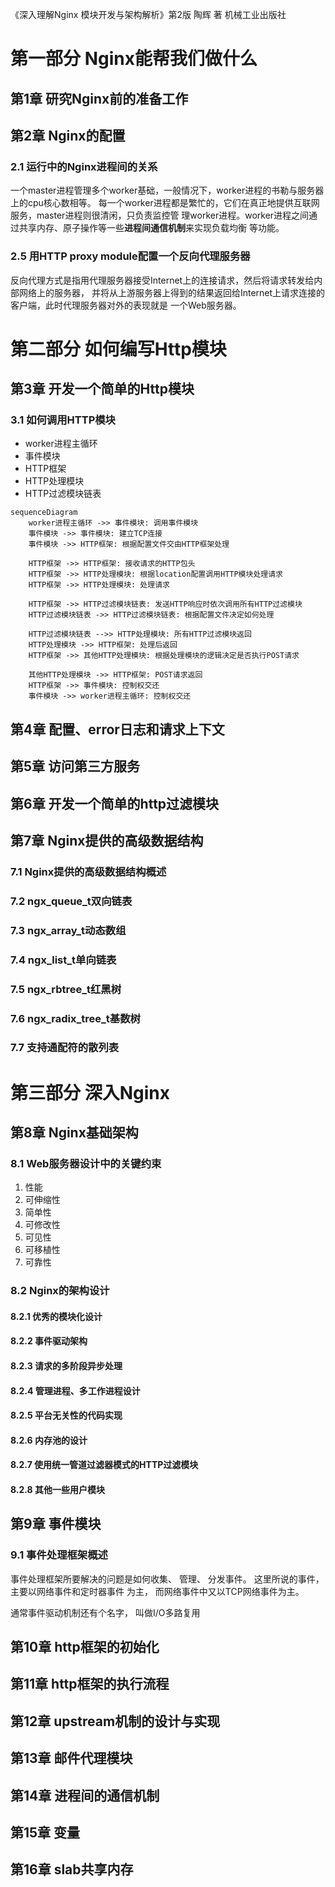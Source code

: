 《深入理解Nginx 模块开发与架构解析》第2版 陶辉 著 机械工业出版社

# 第一部分 Nginx能帮我们做什么
## 第1章 研究Nginx前的准备工作
## 第2章 Nginx的配置
### 2.1 运行中的Nginx进程间的关系
一个master进程管理多个worker基础，一般情况下，worker进程的书勒与服务器上的cpu核心数相等。
每一个worker进程都是繁忙的，它们在真正地提供互联网服务，master进程则很清闲，只负责监控管
理worker进程。worker进程之间通过共享内存、原子操作等一些**进程间通信机制**来实现负载均衡
等功能。

### 2.5 用HTTP proxy module配置一个反向代理服务器
反向代理方式是指用代理服务器接受Internet上的连接请求，然后将请求转发给内部网络上的服务器，
并将从上游服务器上得到的结果返回给Internet上请求连接的客户端，此时代理服务器对外的表现就是
一个Web服务器。

# 第二部分 如何编写Http模块
## 第3章 开发一个简单的Http模块
### 3.1 如何调用HTTP模块
* worker进程主循环
* 事件模块
* HTTP框架
* HTTP处理模块
* HTTP过滤模块链表

```mermaid
sequenceDiagram
    worker进程主循环 ->> 事件模块: 调用事件模块
    事件模块 ->> 事件模块: 建立TCP连接
    事件模块 ->> HTTP框架: 根据配置文件交由HTTP框架处理

    HTTP框架 ->> HTTP框架: 接收请求的HTTP包头
    HTTP框架 ->> HTTP处理模块: 根据location配置调用HTTP模块处理请求
    HTTP框架 ->> HTTP处理模块: 处理请求

    HTTP框架 ->> HTTP过滤模块链表: 发送HTTP响应时依次调用所有HTTP过滤模块
    HTTP过滤模块链表 ->> HTTP过滤模块链表: 根据配置文件决定如何处理

    HTTP过滤模块链表 -->> HTTP处理模块: 所有HTTP过滤模块返回
    HTTP处理模块 ->> HTTP框架: 处理后返回
    HTTP框架 ->> 其他HTTP处理模块: 根据处理模块的逻辑决定是否执行POST请求

    其他HTTP处理模块 ->> HTTP框架: POST请求返回
    HTTP框架 ->> 事件模块: 控制权交还
    事件模块 ->> worker进程主循环: 控制权交还

```
## 第4章 配置、error日志和请求上下文
## 第5章 访问第三方服务
## 第6章 开发一个简单的http过滤模块
## 第7章 Nginx提供的高级数据结构
### 7.1 Nginx提供的高级数据结构概述
### 7.2 ngx_queue_t双向链表
### 7.3 ngx_array_t动态数组
### 7.4 ngx_list_t单向链表
### 7.5 ngx_rbtree_t红黑树
### 7.6 ngx_radix_tree_t基数树
### 7.7 支持通配符的散列表

# 第三部分 深入Nginx
## 第8章 Nginx基础架构
### 8.1 Web服务器设计中的关键约束
1. 性能
2. 可伸缩性
3. 简单性
4. 可修改性
5. 可见性
6. 可移植性
7. 可靠性

### 8.2 Nginx的架构设计
#### 8.2.1 优秀的模块化设计
#### 8.2.2 事件驱动架构
#### 8.2.3 请求的多阶段异步处理
#### 8.2.4 管理进程、多工作进程设计
#### 8.2.5 平台无关性的代码实现
#### 8.2.6 内存池的设计
#### 8.2.7 使用统一管道过滤器模式的HTTP过滤模块
#### 8.2.8 其他一些用户模块

## 第9章 事件模块
### 9.1 事件处理框架概述
事件处理框架所要解决的问题是如何收集、 管理、 分发事件。 这里所说的事件， 主要以网络事件和定时器事件
为主， 而网络事件中又以TCP网络事件为主。

通常事件驱动机制还有个名字， 叫做I/O多路复用

## 第10章 http框架的初始化
## 第11章 http框架的执行流程
## 第12章 upstream机制的设计与实现
## 第13章 邮件代理模块
## 第14章 进程间的通信机制
## 第15章 变量
## 第16章 slab共享内存